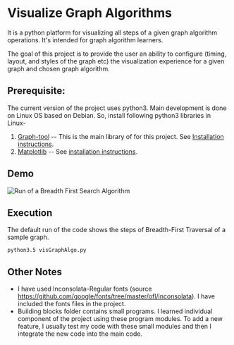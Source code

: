 <!-- Copyright 2017 Mohit Kumar Jangid. All rights reserved.
     Use of this source code is governed by a GPL-style license that can be found in the LICENSE file.
-->

Visualize Graph Algorithms
==========================

It is a python platform for visualizing all steps of a given graph algorithm operations. It's intended for graph algorithm learners.

The goal of this project is to provide the user an ability to configure (timing, layout, and styles of the graph etc) the visualization experience for a given graph and chosen graph algorithm. 


Prerequisite:
------------
The current version of the project uses python3. Main development is done on Linux OS based on Debian. So, install following python3 libraries in Linux-

1. [Graph-tool](https://graph-tool.skewed.de/)  --  This is the main library of for this project. See [Installation instructions](https://git.skewed.de/count0/graph-tool/wikis/installation-instructions).   
2. [Matplotlib](https://matplotlib.org/) -- See [installation instructions](https://matplotlib.org/users/installing.html).


Demo
----

![Run of a Breadth First Search Algorithm](https://github.com/mohitWrangler/visGraphAlgo/blob/master/Demo/Breadth%20First%20Search.gif)

Execution
------------------

The default run of the code shows the steps of Breadth-First Traversal of a sample graph.

	python3.5 visGraphAlgo.py  


Other Notes
-----------
- I have used Inconsolata-Regular fonts (source https://github.com/google/fonts/tree/master/ofl/inconsolata). I have included the fonts files in the project.
- Building blocks folder contains small programs. I learned individual component of the project using these program modules. To add a new feature, I usually test my code with these small modules and then I integrate the new code into the main code.    
